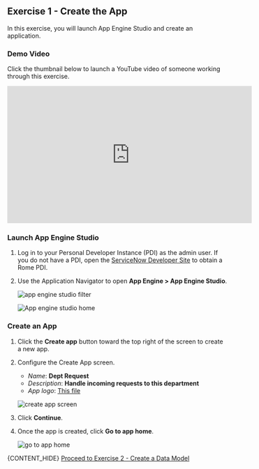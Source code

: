 ## Exercise 1 - Create the App

In this exercise, you will launch App Engine Studio and create an application.

### Demo Video

Click the thumbnail below to launch a YouTube video of someone working through this exercise.

<!--[![Overall app build video](https://img.youtube.com/vi/6kjC2x4xC8U/0.jpg)](https://www.youtube.com/watch?v=6kjC2x4xC8U)-->

<iframe id="video" width="560" height="315" src="https://www.youtube.com/embed/6kjC2x4xC8U/" frameborder="0" allow="autoplay; encrypted-media" allowfullscreen=""></iframe>

### Launch App Engine Studio

1. Log in to your Personal Developer Instance (PDI) as the admin user. If you do not have a PDI, open the [ServiceNow Developer Site](https://developer.servicenow.com/) to obtain a Rome PDI.

1. Use the Application Navigator to open **App Engine > App Engine Studio**.

    ![app engine studio filter](images/2021-10-05-09-45-17.png)

    ![App engine studio home](images/2021-10-05-13-47-18.png)

### Create an App

1. Click the **Create app** button toward the top right of the screen to create a new app.

1. Configure the Create App screen.

    * _Name_: **Dept Request**
    * _Description_: **Handle incoming requests to this department**
    * _App logo_: [This file](assets/deptreqicon.png)

    ![create app screen](images/2021-10-05-13-57-41.png)

1. Click **Continue**.

1. Once the app is created, click **Go to app home**.

    ![go to app home](images/2021-10-05-14-01-05.png)

{CONTENT_HIDE} [Proceed to Exercise 2 - Create a Data Model](Exercise2-DataModel.md)